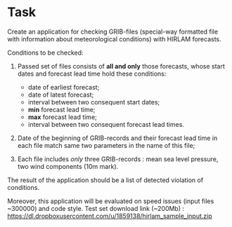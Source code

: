 # Task

Create an application for checking GRIB-files (special-way formatted file with information about meteorological conditions)
with HIRLAM forecasts.

Conditions to be checked:

1. Passed set of files consists of **all and only** those forecasts, whose start dates and forecast lead time hold these     conditions:
    * date of earliest forecast;
    * date of latest forecast;
    * interval between two consequent start dates;
    * **min** forecast lead time;
    * **max** forecast lead time;
    * interval between two consequent forecast lead times.
    
1. Date of the beginning of GRIB-records and their forecast lead time in each file match same two parameters in the name of this file;
1. Each file includes *only* three GRIB-records : mean sea level pressure, two wind components (10m mark).

The result of the application should be a list of detected violation of conditions.

Moreover, this application will be evaluated on speed issues (input files ~300000) and code style.
Test set download link (~200Mb) : https://dl.dropboxusercontent.com/u/1859138/hirlam_sample_input.zip